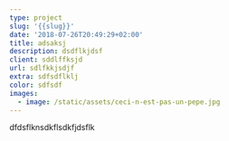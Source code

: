 ```yaml
---
type: project
slug: '{{slug}}'
date: '2018-07-26T20:49:29+02:00'
title: adsaksj
description: dsdflkjdsf
client: sddlffksjd
url: sdlfkkjsdjf
extra: sdfsdflklj
color: sdfsdf
images:
  - image: /static/assets/ceci-n-est-pas-un-pepe.jpg
---
```

dfdsflknsdkflsdkfjdsflk
